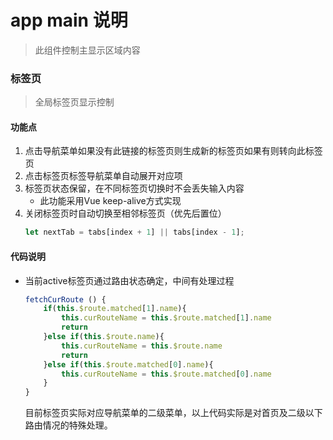 # app main 说明

> 此组件控制主显示区域内容

### 标签页

> 全局标签页显示控制

#### 功能点

1. 点击导航菜单如果没有此链接的标签页则生成新的标签页如果有则转向此标签页
2. 点击标签页标签导航菜单自动展开对应项
3. 标签页状态保留，在不同标签页切换时不会丢失输入内容
    + 此功能采用Vue keep-alive方式实现
4. 关闭标签页时自动切换至相邻标签页（优先后置位）
    ``` javascript
    let nextTab = tabs[index + 1] || tabs[index - 1];
    ```

#### 代码说明

+ 当前active标签页通过路由状态确定，中间有处理过程
    ``` javascript
    fetchCurRoute () {
        if(this.$route.matched[1].name){
            this.curRouteName = this.$route.matched[1].name
            return
        }else if(this.$route.name){
            this.curRouteName = this.$route.name
            return
        }else if(this.$route.matched[0].name){
            this.curRouteName = this.$route.matched[0].name
        }
    }
    ```
    目前标签页实际对应导航菜单的二级菜单，以上代码实际是对首页及二级以下路由情况的特殊处理。